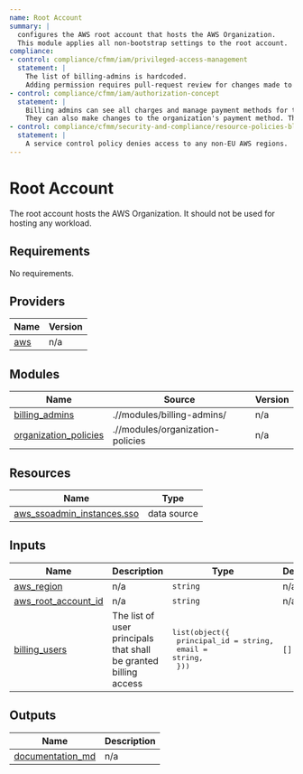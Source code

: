 ```yaml
---
name: Root Account
summary: |
  configures the AWS root account that hosts the AWS Organization.
  This module applies all non-bootstrap settings to the root account.
compliance:
- control: compliance/cfmm/iam/privileged-access-management
  statement: |
    The list of billing-admins is hardcoded.
    Adding permission requires pull-request review for changes made to the IaC code.
- control: compliance/cfmm/iam/authorization-concept
  statement: |
    Billing admins can see all charges and manage payment methods for the entire AWS organisation.
    They can also make changes to the organization's payment method. The billing admin is thus considered a privileged role.
- control: compliance/cfmm/security-and-compliance/resource-policies-blacklisting
  statement: |
    A service control policy denies access to any non-EU AWS regions.
---
```


# Root Account

The root account hosts the AWS Organization. It should not be used for hosting any workload.

<!-- BEGIN_TF_DOCS -->
## Requirements

No requirements.

## Providers

| Name | Version |
|------|---------|
| <a name="provider_aws"></a> [aws](#provider\_aws) | n/a |

## Modules

| Name | Source | Version |
|------|--------|---------|
| <a name="module_billing_admins"></a> [billing\_admins](#module\_billing\_admins) | .//modules/billing-admins/ | n/a |
| <a name="module_organization_policies"></a> [organization\_policies](#module\_organization\_policies) | .//modules/organization-policies | n/a |

## Resources

| Name | Type |
|------|------|
| [aws_ssoadmin_instances.sso](https://registry.terraform.io/providers/hashicorp/aws/latest/docs/data-sources/ssoadmin_instances) | data source |

## Inputs

| Name | Description | Type | Default | Required |
|------|-------------|------|---------|:--------:|
| <a name="input_aws_region"></a> [aws\_region](#input\_aws\_region) | n/a | `string` | n/a | yes |
| <a name="input_aws_root_account_id"></a> [aws\_root\_account\_id](#input\_aws\_root\_account\_id) | n/a | `string` | n/a | yes |
| <a name="input_billing_users"></a> [billing\_users](#input\_billing\_users) | The list of user principals that shall be granted billing access | <pre>list(object({<br>    principal_id = string,<br>    email        = string,<br>  }))</pre> | `[]` | no |

## Outputs

| Name | Description |
|------|-------------|
| <a name="output_documentation_md"></a> [documentation\_md](#output\_documentation\_md) | n/a |
<!-- END_TF_DOCS -->